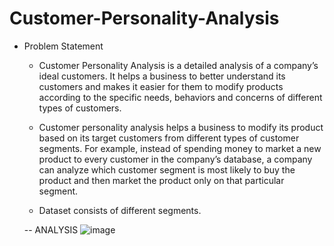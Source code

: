 # Customer-Personality-Analysis

- Problem Statement

  - Customer Personality Analysis is a detailed analysis of a company’s ideal customers. It helps a business to better understand its customers and makes it easier for them to modify products according to the specific needs, behaviors and concerns of different types of customers.

  - Customer personality analysis helps a business to modify its product based on its target customers from different types of customer segments. For example, instead of spending money to market a new product to every customer in the company’s database, a company can analyze which customer segment is most likely to buy the product and then market the product only on that particular segment.

  - Dataset consists of different segments.

  -- ANALYSIS
  ![image](https://user-images.githubusercontent.com/47116254/142651809-0b2c7ca2-55dc-47f6-814e-861c302977ee.png)
